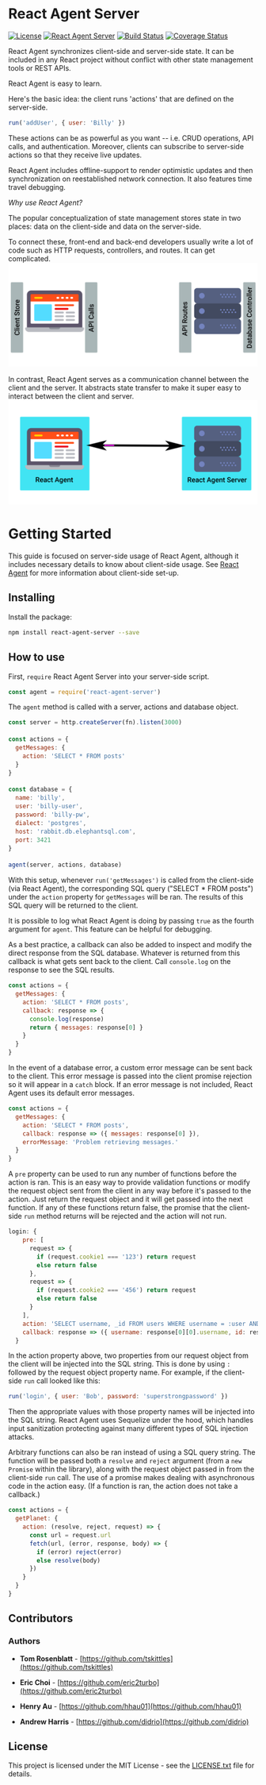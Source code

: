 # React Agent Server

[![License](https://img.shields.io/github/license/yokyak/react-agent.svg)](https://github.com/yokyak/react-agent/blob/master/LICENSE.txt)
[![React Agent Server](https://img.shields.io/npm/v/react-agent-server.svg)](https://www.npmjs.com/package/react-agent-server)
[![Build Status](https://travis-ci.org/yokyak/react-agent.svg?branch=master)](https://travis-ci.org/yokyak/react-agent)
[![Coverage Status](https://coveralls.io/repos/github/yokyak/react-agent/badge.svg)](https://coveralls.io/github/yokyak/react-agent)

React Agent synchronizes client-side and server-side state.  It can be included in any React project without conflict with other state management tools or REST APIs.

React Agent is easy to learn.

Here's the basic idea: the client runs 'actions' that are defined on the server-side.

```javascript
run('addUser', { user: 'Billy' })
```

These actions can be as powerful as you want -- i.e. CRUD operations, API calls, and authentication. Moreover, clients can subscribe to server-side actions so that they  receive live updates.

React Agent includes offline-support to render optimistic updates and then synchronization on reestablished network connection. It also features time travel debugging.

*Why use React Agent?*

The popular conceptualization of state management stores state in two places: data on the client-side and data on the server-side.

To connect these, front-end and back-end developers usually write a lot of code such as HTTP requests, controllers, and routes. It can get complicated.
![previous](./../../docs/imgs/diagram-before.gif)

In contrast, React Agent serves as a communication channel between the client and the server. It abstracts state transfer to make it super easy to interact between the client and server.
![now](./../../docs/imgs/diagram-after.gif)

# Getting Started

This guide is focused on server-side usage of React Agent, although it includes necessary details to know about client-side usage. See [React Agent](https://github.com/yokyak/react-agent/tree/master/packages/react-agent) for more information about client-side set-up.

## Installing

Install the package:

```bash
npm install react-agent-server --save
```

## How to use

First, `require` React Agent Server into your server-side script.

```javascript
const agent = require('react-agent-server')
```

The `agent` method is called with a server, actions and database object.

```javascript
const server = http.createServer(fn).listen(3000)

const actions = {
  getMessages: {
    action: 'SELECT * FROM posts'
  }
}

const database = {
  name: 'billy',
  user: 'billy-user',
  password: 'billy-pw',
  dialect: 'postgres',
  host: 'rabbit.db.elephantsql.com',
  port: 3421
}

agent(server, actions, database)
```
With this setup, whenever `run('getMessages')` is called from the client-side (via React Agent), the corresponding SQL query ("SELECT * FROM posts") under the `action` property for `getMessages` will be ran. The results of this SQL query will be returned to the client.

It is possible to log what React Agent is doing by passing `true` as the fourth argument for `agent`. This feature can be helpful for debugging.

As a best practice, a callback can also be added to inspect and modify the direct response from the SQL database. Whatever is returned from this callback is what gets sent back to the client. Call `console.log` on the response to see the SQL results.

```javascript
const actions = {
  getMessages: {
    action: 'SELECT * FROM posts',
    callback: response => {
      console.log(response)
      return { messages: response[0] }
    }
  }
}
```

In the event of a database error, a custom error message can be sent back to the client. This error message is passed into the client promise rejection so it will appear in a `catch` block. If an error message is not included, React Agent uses its default error messages. 

```javascript
const actions = {
  getMessages: {
    action: 'SELECT * FROM posts',
    callback: response => ({ messages: response[0] }),
    errorMessage: 'Problem retrieving messages.'
  }
}
```

A `pre` property can be used to run any number of functions before the action is ran. This is an easy way to provide validation functions or modify the request object sent from the client in any way before it's passed to the action. Just return the request object and it will get passed into the next function. If any of these functions return false, the promise that the client-side `run` method returns will be rejected and the action will not run.

```javascript
login: {
    pre: [
      request => {
        if (request.cookie1 === '123') return request
        else return false
      },
      request => {
        if (request.cookie2 === '456') return request
        else return false
      }
    ],
    action: 'SELECT username, _id FROM users WHERE username = :user AND password = :password',
    callback: response => ({ username: response[0][0].username, id: response[0][0]._id })
  }
```

In the action property above, two properties from our request object from the client will be injected into the SQL string. This is done by using `:` followed by the request object property name. For example, if the client-side `run` call looked like this:

```javascript
run('login', { user: 'Bob', password: 'superstrongpassword' })
```

Then the appropriate values with those property names will be injected into the SQL string. React Agent uses Sequelize under the hood, which handles input sanitization protecting against many different types of SQL injection attacks.

Arbitrary functions can also be ran instead of using a SQL query string. The function will be passed both a `resolve` and `reject` argument (from a `new Promise` within the library), along with the request object passed in from the client-side `run` call. The use of a promise makes dealing with asynchronous code in the action easy. (If a function is ran, the action does not take a callback.)

```javascript
const actions = {
  getPlanet: {
    action: (resolve, reject, request) => {
      const url = request.url
      fetch(url, (error, response, body) => {
        if (error) reject(error)
        else resolve(body)
      })
    }
  }
}
```

## Contributors

### Authors

* **Tom Rosenblatt** - [https://github.com/tskittles](https://github.com/tskittles)

* **Eric Choi** - [https://github.com/eric2turbo](https://github.com/eric2turbo)

* **Henry Au** - [https://github.com/hhau01](https://github.com/hhau01)

* **Andrew Harris** - [https://github.com/didrio](https://github.com/didrio)

## License

This project is licensed under the MIT License - see the [LICENSE.txt](./../../LICENSE.txt) file for details.
